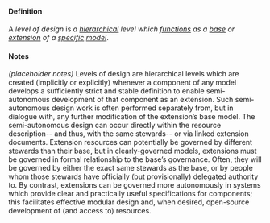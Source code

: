 #### Definition

A *level of design* is *a [hierarchical](https://github.com/gcassel/Modular-Organization-Terminology/blob/master/terms/hierarchy.md) level which [functions](https://github.com/gcassel/Modular-Organization-Terminology/blob/master/terms/function.md) as a [base](https://github.com/gcassel/Modular-Organization-Terminology/blob/master/terms/base.md) or [extension](https://github.com/gcassel/Modular-Organization-Terminology/blob/master/terms/base.md) of a [specific](https://github.com/gcassel/Modular-Organization-Terminology/blob/master/terms/specific.md) [model](https://github.com/gcassel/Modular-Organization-Terminology/blob/master/terms/model.md)*.

#### Notes

*(placeholder notes)*  Levels of design are hierarchical levels which are created (implicitly or explicitly) whenever a component of any model develops a sufficiently strict and stable definition to enable semi-autonomous development of that component as an extension.  Such semi-autonomous design work is often performed separately from, but in dialogue with, any further modification of the extension’s base model.  The semi-autonomous design can occur directly within the resource description-- and thus, with the same stewards-- or via linked extension documents.  Extension resources can potentially be governed by different stewards than their base, but in clearly-governed models, extensions must be governed in formal relationship to the base’s governance.  Often, they will be governed by either the exact same stewards as the base, or by people whom those stewards have officially (but provisionally) delegated authority to.  By contrast, extensions can be governed more autonomously in systems which provide clear and practically useful specifications for components; this facilitates effective modular design and, when desired, open-source development of (and access to) resources. 
